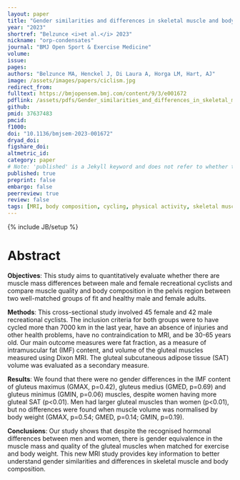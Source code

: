 ```yaml
---
layout: paper
title: "Gender similarities and differences in skeletal muscle and body composition: an MRI study of recreational cyclists"
year: "2023"
shortref: "Belzunce <i>et al.</i> 2023"
nickname: "orp-condensates"
journal: "BMJ Open Sport & Exercise Medicine"
volume: 
issue: 
pages: 
authors: "Belzunce MA, Henckel J, Di Laura A, Horga LM, Hart, AJ"
image: /assets/images/papers/ciclism.jpg
redirect_from: 
fulltext: https://bmjopensem.bmj.com/content/9/3/e001672
pdflink: /assets/pdfs/Gender_similarities_and_differences_in_skeletal_mu.pdf
github: 
pmid: 37637483
pmcid:
f1000: 
doi: "10.1136/bmjsem-2023-001672"
dryad_doi: 
figshare_doi: 
altmetric_id: 
category: paper
# Note: 'published' is a Jekyll keyword and does not refer to whether the paper is published, but rather to whether this Markdown should be part of the rendered site.
published: true
preprint: false
embargo: false	
peerreview: true
review: false
tags: [MRI, body composition, cycling, physical activity, skeletal muscle.]
---
```

{% include JB/setup %}

# Abstract 

**Objectives**: This study aims to quantitatively evaluate whether there are muscle mass differences between male and female recreational cyclists and compare muscle quality and body composition in the pelvis region between two well-matched groups of fit and healthy male and female adults.

**Methods**: This cross-sectional study involved 45 female and 42 male recreational cyclists. The inclusion criteria for both groups were to have cycled more than 7000 km in the last year, have an absence of injuries and other health problems, have no contraindication to MRI, and be 30-65 years old. Our main outcome measures were fat fraction, as a measure of intramuscular fat (IMF) content, and volume of the gluteal muscles measured using Dixon MRI. The gluteal subcutaneous adipose tissue (SAT) volume was evaluated as a secondary measure.

**Results**: We found that there were no gender differences in the IMF content of gluteus maximus (GMAX, p=0.42), gluteus medius (GMED, p=0.69) and gluteus minimus (GMIN, p=0.06) muscles, despite women having more gluteal SAT (p<0.01). Men had larger gluteal muscles than women (p<0.01), but no differences were found when muscle volume was normalised by body weight (GMAX, p=0.54; GMED, p=0.14; GMIN, p=0.19).

**Conclusions**: Our study shows that despite the recognised hormonal differences between men and women, there is gender equivalence in the muscle mass and quality of the gluteal muscles when matched for exercise and body weight. This new MRI study provides key information to better understand gender similarities and differences in skeletal muscle and body composition.